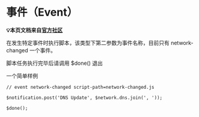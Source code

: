 # 事件（Event）

**💡本页文档来自[官方社区](https://community.nssurge.com/d/33-scripting)**

在发生特定事件时执行脚本，该类型下第二参数为事件名称，目前只有 network-changed 一个事件。

脚本任务执行完毕后请调用 $done() 退出

一个简单样例

```
// event network-changed script-path=network-changed.js

$notification.post('DNS Update', $network.dns.join(', '));

$done();
```
